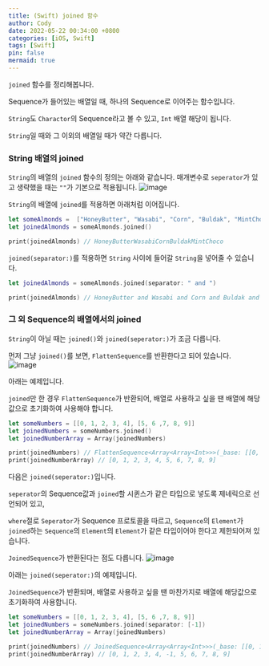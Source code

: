 ```yaml
---
title: (Swift) joined 함수
author: Cody
date: 2022-05-22 00:34:00 +0800
categories: [iOS, Swift]
tags: [Swift]
pin: false
mermaid: true
---
```


`joined` 함수를 정리해봅니다.

Sequence가 들어있는 배열일 때, 하나의 Sequence로 이어주는 함수입니다.

`String`도 `Charactor`의 Sequence라고 볼 수 있고, `Int` 배열 해당이 됩니다.

`String`일 때와 그 이외의 배열일 때가 약간 다릅니다.

### String 배열의 joined

`String`의 배열의 `joined` 함수의 정의는 아래와 같습니다. 매개변수로 `seperator`가 있고 생략했을 때는 `""`가 기본으로 적용됩니다.
![image](https://github.com/swiftycody/swiftycody.github.io/assets/9062513/0a78413c-ab5e-4cc2-b4dd-1d8f0db21aa6)

`String`의 배열에 `joined`를 적용하면 아래처럼 이어집니다.

```swift
let someAlmonds =  ["HoneyButter", "Wasabi", "Corn", "Buldak", "MintChoco"]
let joinedAlmonds = someAlmonds.joined()

print(joinedAlmonds) // HoneyButterWasabiCornBuldakMintChoco
```

`joined(separator:)`를 적용하면 `String` 사이에 들어갈 `String`을 넣어줄 수 있습니다.

```swift
let joinedAlmonds = someAlmonds.joined(separator: " and ")

print(joinedAlmonds) // HoneyButter and Wasabi and Corn and Buldak and MintChoco
```

### 그 외 Sequence의 배열에서의 joined

`String`이 아닐 때는 `joined()`와 `joined(seperator:)`가 조금 다릅니다.

먼저 그냥 `joined()`를 보면, `FlattenSequence`를 반환한다고 되어 있습니다.
![image](https://github.com/swiftycody/swiftycody.github.io/assets/9062513/5b74de8a-aa68-4393-97c6-92a6c73b4ae7)

아래는 예제입니다.

`joined`만 한 경우 `FlattenSequence`가 반환되어, 배열로 사용하고 싶을 땐 배열에 해당값으로 초기화하여 사용해야 합니다.

```swift
let someNumbers = [[0, 1, 2, 3, 4], [5, 6 ,7, 8, 9]]
let joinedNumbers = someNumbers.joined()
let joinedNumberArray = Array(joinedNumbers)

print(joinedNumbers) // FlattenSequence<Array<Array<Int>>>(_base: [[0, 1, 2, 3, 4], [5, 6, 7, 8, 9]])
print(joinedNumberArray) // [0, 1, 2, 3, 4, 5, 6, 7, 8, 9]
```

다음은 `joined(seperator:)`입니다.

`seperator`의 Sequence값과 `joined`할 시퀸스가 같은 타입으로 넣도록 제네릭으로 선언되어 있고,

`where`절로 `Seperator`가 Sequence 프로토콜을 따르고, `Sequence`의 `Element`가 `joined`하는 `Sequence`의 `Element`의 `Element`가 같은 타입이어야 한다고 제한되어져 있습니다.

`JoinedSequence`가 반환된다는 점도 다릅니다.
![image](https://github.com/swiftycody/swiftycody.github.io/assets/9062513/c3d1cbff-0783-4e15-be28-36489450a0c7)

아래는 `joined(seperator:)`의 예제입니다.

`JoinedSequence`가 반환되며, 배열로 사용하고 싶을 땐 마찬가지로 배열에 해당값으로 초기화하여 사용합니다.

```swift
let someNumbers = [[0, 1, 2, 3, 4], [5, 6 ,7, 8, 9]]
let joinedNumbers = someNumbers.joined(separator: [-1])
let joinedNumberArray = Array(joinedNumbers)

print(joinedNumbers) // JoinedSequence<Array<Array<Int>>>(_base: [[0, 1, 2, 3, 4], [5, 6, 7, 8, 9]], _separator: ContiguousArray([-1]))
print(joinedNumberArray) // [0, 1, 2, 3, 4, -1, 5, 6, 7, 8, 9]
```